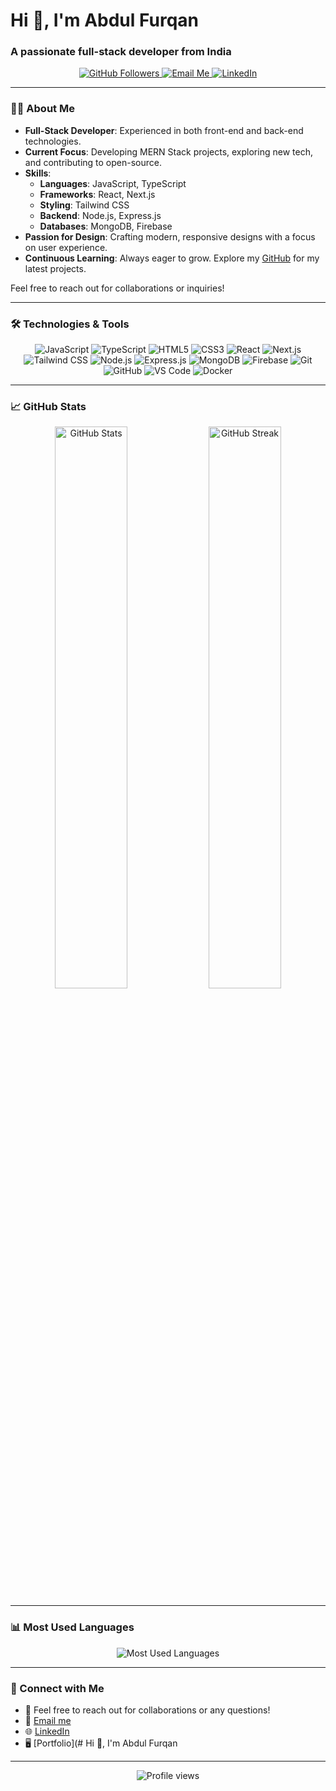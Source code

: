 # Hi 👋, I'm Abdul Furqan

### A passionate full-stack developer from India

<p align="center">
  <a href="https://github.com/afurqancodes" target="_blank">
    <img src="https://img.shields.io/github/followers/afurqancodes?label=Follow&style=social" alt="GitHub Followers" />
  </a>
  <a href="mailto:a.furqan.codes@gmail.com">
    <img src="https://img.shields.io/badge/Email-a.furqan.codes-red?style=flat&logo=gmail" alt="Email Me" />
  </a>
  <a href="https://www.linkedin.com/in/abdul-furqan" target="_blank">
    <img src="https://img.shields.io/badge/LinkedIn-abdulfurqan-blue?style=flat&logo=linkedin" alt="LinkedIn" />
  </a>
</p>

---

### 👨‍💻 About Me

- **Full-Stack Developer**: Experienced in both front-end and back-end technologies.
- **Current Focus**: Developing MERN Stack projects, exploring new tech, and contributing to open-source.
- **Skills**:
  - **Languages**: JavaScript, TypeScript
  - **Frameworks**: React, Next.js
  - **Styling**: Tailwind CSS
  - **Backend**: Node.js, Express.js
  - **Databases**: MongoDB, Firebase
- **Passion for Design**: Crafting modern, responsive designs with a focus on user experience.
- **Continuous Learning**: Always eager to grow. Explore my [GitHub](https://github.com/afurqancodes) for my latest projects.

Feel free to reach out for collaborations or inquiries!

---

### 🛠️ Technologies & Tools

<p align="center">
  <img src="https://img.shields.io/badge/JavaScript-F7DF1C?style=for-the-badge&logo=javascript&logoColor=black" alt="JavaScript" />
  <img src="https://img.shields.io/badge/TypeScript-3178C6?style=for-the-badge&logo=typescript&logoColor=white" alt="TypeScript" />
  <img src="https://img.shields.io/badge/HTML5-E34F26?style=for-the-badge&logo=html5&logoColor=white" alt="HTML5" />
  <img src="https://img.shields.io/badge/CSS3-1572B6?style=for-the-badge&logo=css3&logoColor=white" alt="CSS3" />
  <img src="https://img.shields.io/badge/React-61DAFB?style=for-the-badge&logo=react&logoColor=black" alt="React" />
  <img src="https://img.shields.io/badge/Next.js-000000?style=for-the-badge&logo=next.js&logoColor=white" alt="Next.js" />
  <img src="https://img.shields.io/badge/Tailwind%20CSS-38B2AC?style=for-the-badge&logo=tailwind-css&logoColor=white" alt="Tailwind CSS" />
  <img src="https://img.shields.io/badge/Node.js-339933?style=for-the-badge&logo=node.js&logoColor=white" alt="Node.js" />
  <img src="https://img.shields.io/badge/Express.js-000000?style=for-the-badge&logo=express&logoColor=white" alt="Express.js" />
  <img src="https://img.shields.io/badge/MongoDB-47A248?style=for-the-badge&logo=mongodb&logoColor=white" alt="MongoDB" />
  <img src="https://img.shields.io/badge/Firebase-FFCA28?style=for-the-badge&logo=firebase&logoColor=black" alt="Firebase" />
  <img src="https://img.shields.io/badge/Git-F05032?style=for-the-badge&logo=git&logoColor=white" alt="Git" />
  <img src="https://img.shields.io/badge/GitHub-181717?style=for-the-badge&logo=github&logoColor=white" alt="GitHub" />
  <img src="https://img.shields.io/badge/VS%20Code-007ACC?style=for-the-badge&logo=visual-studio-code&logoColor=white" alt="VS Code" />
  <img src="https://img.shields.io/badge/Docker-2496ED?style=for-the-badge&logo=docker&logoColor=white" alt="Docker" />
</p>

---

### 📈 GitHub Stats

<p align="center">
  <img width="48%" src="https://github-readme-stats.vercel.app/api?username=afurqancodes&show_icons=true&theme=dark&hide_border=true" alt="GitHub Stats" />
  <img width="48%" src="https://github-readme-streak-stats.herokuapp.com/?user=afurqancodes&theme=dark&hide_border=true" alt="GitHub Streak" />
</p>

---

### 📊 Most Used Languages

<p align="center">
  <img src="https://github-readme-stats.vercel.app/api/top-langs/?username=afurqancodes&layout=compact&theme=dark&hide_border=true" alt="Most Used Languages" />
</p>

---

### 🔗 Connect with Me

- 💬 Feel free to reach out for collaborations or any questions!
- 📧 [Email me](a.furqan.codes@gmail.com)
- 🌐 [LinkedIn](https://www.linkedin.com/)
- 🖥️ [Portfolio](# Hi 👋, I'm Abdul Furqan

---



<p align="center">
  <img src="https://komarev.com/ghpvc/?username=afurqancodes&label=Profile%20views&color=blue&style=plastic" alt="Profile views" />
</p>
